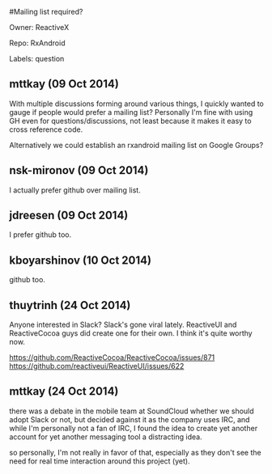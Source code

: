 #Mailing list required?

Owner: ReactiveX

Repo: RxAndroid

Labels: question 

## mttkay (09 Oct 2014)

With multiple discussions forming around various things, I quickly wanted to gauge if people would prefer a mailing list? Personally I'm fine with using GH even for questions/discussions, not least because it makes it easy to cross reference code.

Alternatively we could establish an rxandroid mailing list on Google Groups?


## nsk-mironov (09 Oct 2014)

I actually prefer github over mailing list.


## jdreesen (09 Oct 2014)

I prefer github too.


## kboyarshinov (10 Oct 2014)

github too.


## thuytrinh (24 Oct 2014)

Anyone interested in Slack? Slack's gone viral lately. ReactiveUI and ReactiveCocoa guys did create one for their own. I think it's quite worthy now.

https://github.com/ReactiveCocoa/ReactiveCocoa/issues/871
https://github.com/reactiveui/ReactiveUI/issues/622


## mttkay (24 Oct 2014)

there was a debate in the mobile team at SoundCloud whether we should adopt
Slack or not, but decided against it as the company uses IRC, and while I'm
personally not a fan of IRC, I found the idea to create yet another account
for yet another messaging tool a distracting idea.

so personally, I'm not really in favor of that, especially as they don't
see the need for real time interaction around this project (yet).


